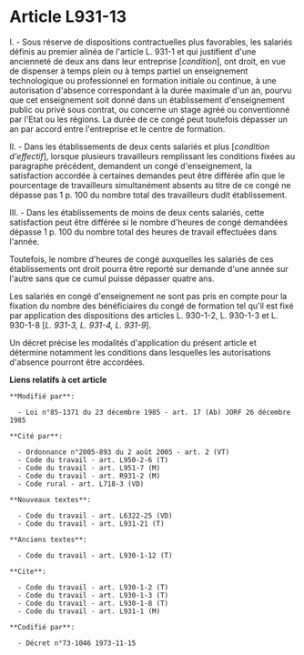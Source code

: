 # Article L931-13

I. - Sous réserve de dispositions contractuelles plus favorables, les salariés définis au premier alinéa de l'article L.
931-1 et qui justifient d'une ancienneté de deux ans dans leur entreprise [*condition*], ont droit, en vue de dispenser à
temps plein ou à temps partiel un enseignement technologique ou professionnel en formation initiale ou continue, à une
autorisation d'absence correspondant à la durée maximale d'un an, pourvu que cet enseignement soit donné dans un
établissement d'enseignement public ou privé sous contrat, ou concerne un stage agréé ou conventionné par l'Etat ou les
régions. La durée de ce congé peut toutefois dépasser un an par accord entre l'entreprise et le centre de formation.

II. - Dans les établissements de deux cents salariés et plus [*condition d'effectif*], lorsque plusieurs travailleurs
remplissant les conditions fixées au paragraphe précédent, demandent un congé d'enseignement, la satisfaction accordée à
certaines demandes peut être différée afin que le pourcentage de travailleurs simultanément absents au titre de ce congé ne
dépasse pas 1 p. 100 du nombre total des travailleurs dudit établissement.

III. - Dans les établissements de moins de deux cents salariés, cette satisfaction peut être différée si le nombre d'heures
de congé demandées dépasse 1 p. 100 du nombre total des heures de travail effectuées dans l'année.

Toutefois, le nombre d'heures de congé auxquelles les salariés de ces établissements ont droit pourra être reporté sur
demande d'une année sur l'autre sans que ce cumul puisse dépasser quatre ans.

Les salariés en congé d'enseignement ne sont pas pris en compte pour la fixation du nombre des bénéficiaires du congé de
formation tel qu'il est fixé par application des dispositions des articles L. 930-1-2, L. 930-1-3 et L. 930-1-8 [*L. 931-3,
L. 931-4, L. 931-9*].

Un décret précise les modalités d'application du présent article et détermine notamment les conditions dans lesquelles les
autorisations d'absence pourront être accordées.

**Liens relatifs à cet article**

	**Modifié par**:

	  - Loi n°85-1371 du 23 décembre 1985 - art. 17 (Ab) JORF 26 décembre 1985

	**Cité par**:

	  - Ordonnance n°2005-893 du 2 août 2005 - art. 2 (VT)
	  - Code du travail - art. L950-2-6 (T)
	  - Code du travail - art. L951-7 (M)
	  - Code du travail - art. R931-2 (M)
	  - Code rural - art. L718-3 (VD)

	**Nouveaux textes**:

	  - Code du travail - art. L6322-25 (VD)
	  - Code du travail - art. L931-21 (T)

	**Anciens textes**:

	  - Code du travail - art. L930-1-12 (T)

	**Cite**:

	  - Code du travail - art. L930-1-2 (T)
	  - Code du travail - art. L930-1-3 (T)
	  - Code du travail - art. L930-1-8 (T)
	  - Code du travail - art. L931-1 (M)

	**Codifié par**:

	  - Décret n°73-1046 1973-11-15
